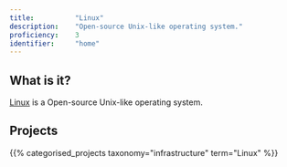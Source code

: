 ```yaml
---
title: 			"Linux"
description: 	"Open-source Unix-like operating system."
proficiency:	3
identifier:		"home"
---
```


## What is it?
[Linux](https://github.com/torvalds/linux) is a Open-source Unix-like operating system.

## Projects
{{% categorised_projects taxonomy="infrastructure" term="Linux" %}}